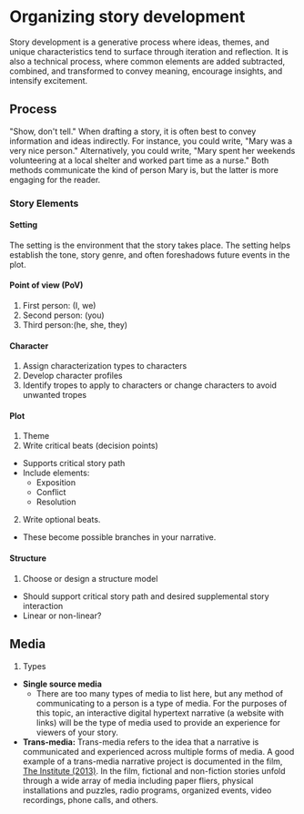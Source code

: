# Organizing story development

Story development is a generative process where ideas, themes, and unique characteristics tend to surface through iteration and reflection. It is also a technical process, where common elements are added subtracted, combined, and transformed to convey meaning, encourage insights, and intensify excitement.

## Process
"Show, don't tell." When drafting a story, it is often best to convey information and ideas indirectly. For instance, you could write, "Mary was a very nice person." Alternatively, you could write, "Mary spent her weekends volunteering at a local shelter and worked part time as a nurse." Both methods communicate the kind of person Mary is, but the latter is more engaging for the reader.

### Story Elements

#### Setting
The setting is the environment that the story takes place. The setting helps establish the tone, story genre, and often foreshadows future events in the plot.

#### Point of view (PoV)

1. First person: (I, we)
2. Second person: (you)
3. Third person:(he, she, they)

#### Character

1. Assign characterization types to characters
2. Develop character profiles
3. Identify tropes to apply to characters or change characters to avoid unwanted tropes

#### Plot

1. Theme
2. Write critical beats (decision points)
  - Supports critical story path
  - Include elements:
    - Exposition
    - Conflict
    - Resolution 
2. Write optional beats.
  -  These become possible branches in your narrative.


#### Structure

1. Choose or design a structure model
  - Should support critical story path and desired supplemental story interaction
  - Linear or non-linear?

## Media
1. Types
  - **Single source media**
    - There are too many types of media to list here, but any method of communicating to a person is a type of media. For the purposes of this topic, an interactive digital hypertext narrative (a website with links) will be the type of media used to provide an experience for viewers of your story.
  - **Trans-media:** Trans-media refers to the idea that a narrative is communicated and experienced across multiple forms of media. A good example of a trans-media narrative project is documented in the film, [The Institute (2013)](http://www.theinstitutemovie.com). In the film, fictional and non-fiction stories unfold through a wide array of media including paper fliers, physical installations and puzzles, radio programs, organized events, video recordings, phone calls, and others.